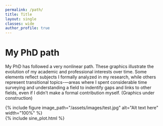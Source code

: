 ```yaml
---
permalink: /path/
title: Title
layout: single
classes: wide
author_profile: true 
---
```

# My PhD path
My PhD has followed a very nonlinear path. These graphics illustrate the evolution of my academic and professional interests over time. Some elements reflect subjects I formally analyzed in my research, while others represent transitional topics-—areas where I spent considerable time surveying and understanding a field to indentify gaps and links to other fields, even if I didn't make a formal contribution myself. (Graphics under construction)

{% include figure image_path="/assets/images/test.jpg" alt="Alt text here" width="100%" %}  
{% include sine_plot.html %}
